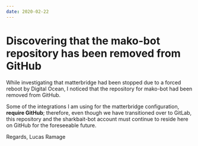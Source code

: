 ```yaml
---
date: 2020-02-22
---
```


# Discovering that the mako-bot repository has been removed from GitHub

While investigating that matterbridge had been stopped due to a forced reboot by Digital Ocean,
I noticed that the repository for mako-bot had been removed from GitHub.

Some of the integrations I am using for the matterbridge configuration, **require GitHub**;
therefore, even though we have transitioned over to GitLab, this repository and the sharkbait-bot
account must continue to reside here on GitHub for the foreseeable future.

Regards,
Lucas Ramage
